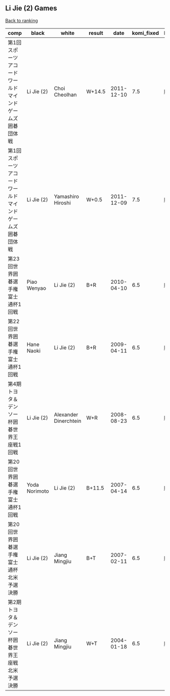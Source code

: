 ## Li Jie (2) Games

[Back to ranking](../../index.md)




| **comp** | **black** | **white** | **result** | **date** | **komi_fixed** | **kifu** | 
| --- | --- | --- | --- | --- | --- | --- |
| 第1回スポーツアコードワールドマインドゲームズ囲碁団体戦 | Li Jie (2) | Choi Cheolhan | W+14.5 | 2011-12-10 | 7.5 | [Kifu](https://kifudepot.net/kifucontents.php?id=7sEQB43LwUxKfplC%2BNkD8Q%3D%3D) | 
| 第1回スポーツアコードワールドマインドゲームズ囲碁団体戦 | Li Jie (2) | Yamashiro Hiroshi | W+0.5 | 2011-12-09 | 7.5 | [Kifu](https://kifudepot.net/kifucontents.php?id=iSZDqciYjXZq22Cc3E0TCg%3D%3D) | 
| 第23回世界囲碁選手権富士通杯1回戦 | Piao Wenyao | Li Jie (2) | B+R | 2010-04-10 | 6.5 | [Kifu](https://kifudepot.net/kifucontents.php?id=gsc9DJgt9hbaPy9hQp0yTA%3D%3D) | 
| 第22回世界囲碁選手権富士通杯1回戦 | Hane Naoki | Li Jie (2) | B+R | 2009-04-11 | 6.5 | [Kifu](https://kifudepot.net/kifucontents.php?id=vA8r6NutZunPAzzkPIxCBQ%3D%3D) | 
| 第4期トヨタ＆デンソー杯囲碁世界王座戦1回戦 | Li Jie (2) | Alexander Dinerchtein | W+R | 2008-08-23 | 6.5 | [Kifu](https://kifudepot.net/kifucontents.php?id=armQJNudRf9%2Fzx7EPFGadQ%3D%3D) | 
| 第20回世界囲碁選手権富士通杯1回戦 | Yoda Norimoto | Li Jie (2) | B+11.5 | 2007-04-14 | 6.5 | [Kifu](https://kifudepot.net/kifucontents.php?id=V1W0LGZRUyP2z%2FnaEPlR0g%3D%3D) | 
| 第20回世界囲碁選手権富士通杯北米予選決勝 | Li Jie (2) | Jiang Mingjiu | B+T | 2007-02-11 | 6.5 | [Kifu](https://kifudepot.net/kifucontents.php?id=pRoa5v4788xvm65iMeyKZA%3D%3D) | 
| 第2期トヨタ＆デンソー杯囲碁世界王座戦北米予選決勝 | Li Jie (2) | Jiang Mingjiu | W+T | 2004-01-18 | 6.5 | [Kifu](https://kifudepot.net/kifucontents.php?id=zFxa3J19zpSFQB8FVWa19w%3D%3D) |




